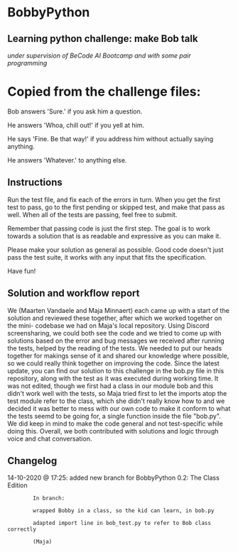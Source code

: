 # BobbyPython

## Learning python challenge: make Bob talk

*under supervision of BeCode AI Bootcamp and with some pair programming*

# Copied from the challenge files:

Bob answers 'Sure.' if you ask him a question.

He answers 'Whoa, chill out!' if you yell at him.

He says 'Fine. Be that way!' if you address him without actually saying
anything.

He answers 'Whatever.' to anything else.

## Instructions

Run the test file, and fix each of the errors in turn. When you get the
first test to pass, go to the first pending or skipped test, and make
that pass as well. When all of the tests are passing, feel free to
submit.

Remember that passing code is just the first step. The goal is to work
towards a solution that is as readable and expressive as you can make
it.

Please make your solution as general as possible. Good code doesn't just
pass the test suite, it works with any input that fits the
specification.

Have fun!

## Solution and workflow report

We (Maarten Vandaele and Maja Minnaert) each came up with a start of the solution
and reviewed these together, after which we worked together on the mini-
codebase we had on Maja's local repository. Using Discord screensharing, we could
both see the code and we tried to come up with solutions based on the error
and bug messages we received after running the tests, helped by the reading
of the tests. We needed to put our heads together for makings sense of it
and shared our knowledge where possible, so we could really think together
on improving the code. Since the latest update, you can find our solution to this
challenge in the bob.py file in this repository, along with the test as it was
executed during working time. It was not edited, though we first had a class
in our module bob and this didn't work well with the tests, so Maja tried first
to let the imports atop the test module refer to the class, which she didn't
really know how to and we decided it was better to mess with our own code to make
it conform to what the tests seemd to be going for, a single function inside the 
file "bob.py". We did keep in mind to make the code general and not test-specific 
while doing this. Overall, we both contributed with solutions and logic through
voice and chat conversation.

## Changelog

14-10-2020 @ 17:25: added new branch for BobbyPython 0.2: The Class Edition

            In branch:
            
            wrapped Bobby in a class, so the kid can learn, in bob.py
            
            adapted import line in bob_test.py to refer to Bob class correctly
            
            (Maja)
